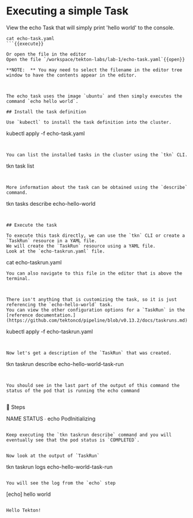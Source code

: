 # Executing a simple Task

View the echo Task that will simply print 'hello world' to the console.

```
cat echo-task.yaml
```{{execute}}

Or open the file in the editor
Open the file `/workspace/tekton-labs/lab-1/echo-task.yaml`{{open}}

**NOTE:  ** You may need to select the filename in the editor tree window to have the contents appear in the editor.



The echo task uses the image `ubuntu` and then simply executes the command `echo hello world`.

## Install the task definition

Use `kubectl` to install the task definition into the cluster.

```
kubectl apply -f echo-task.yaml
```{{execute}}


You can list the installed tasks in the cluster using the `tkn` CLI.
```
tkn task list
```{{execute}}


More information about the task can be obtained using the `describe` command.
```
tkn tasks describe echo-hello-world
```{{execute}}


## Execute the task

To execute this task directly, we can use the `tkn` CLI or create a `TaskRun` resource in a YAML file.
We will create the `TaskRun` resource using a YAML file.
Look at the `echo-taskrun.yaml` file.

```
cat echo-taskrun.yaml
```{{execute}}
You can also navigate to this file in the editor that is above the terminal.



There isn't anything that is customizing the task, so it is just referencing the `echo-hello-world` task.
You can view the other configuration options for a `TaskRun` in the [reference documentation.](https://github.com/tektoncd/pipeline/blob/v0.13.2/docs/taskruns.md)

```
kubectl apply -f echo-taskrun.yaml
```{{execute}}


Now let's get a description of the `TaskRun` that was created.

```
tkn taskrun describe echo-hello-world-task-run
```{{execute}}


You should see in the last part of the output of this command the status of the pod that is running the echo command


```
🦶 Steps

 NAME     STATUS
 ∙ echo   PodInitializing
 ```

Keep executing the `tkn taskrun describe` command and you will eventually see that the pod status is `COMPLETED`.


Now look at the output of `TaskRun`

```
tkn taskrun logs echo-hello-world-task-run
```{{execute}}

You will see the log from the `echo` step

```
[echo] hello world
```

Hello Tekton! 


